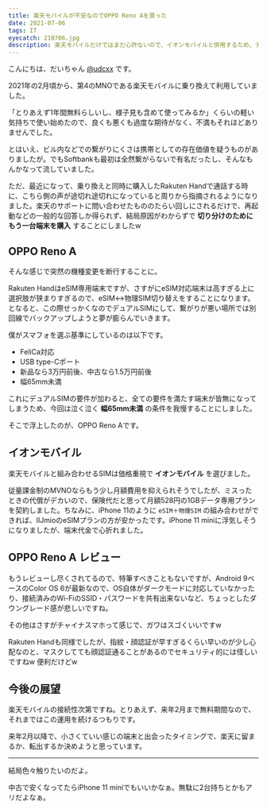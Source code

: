 ```yaml
---
title: 楽天モバイルが不安なのでOPPO Reno Aを買った
date: 2021-07-06
tags: IT
eyecatch: 210706.jpg
description: 楽天モバイルだけではまだ心許ないので、イオンモバイルと併用するため、デュアルSIM対応のOPPO Reno Aを購入しました。
---
```


こんにちは、だいちゃん [@udcxx](https://twitter.com/udc_xx) です。

2021年の2月頃から、第4のMNOである楽天モバイルに乗り換えて利用していました。

「とりあえず1年間無料らしいし、様子見も含めて使ってみるか」くらいの軽い気持ちで使い始めたので、良くも悪くも過度な期待がなく、不満もそれほどありませんでした。

とはいえ、ビル内などでの繋がりにくさは携帯としての存在価値を疑うものがありましたが。でもSoftbankも最初は全然繋がらないで有名だったし、そんなもんかなって流していました。

ただ、最近になって、乗り換えと同時に購入したRakuten Handで通話する時に、こちら側の声が途切れ途切れになっていると周りから指摘されるようになりました。楽天のサポートに問い合わせたもののたらい回しにされるだけで、再起動などの一般的な回答しか得られず、結局原因がわからずで **切り分けのためにもう一台端末を購入** することにしましたw


## OPPO Reno A

そんな感じで突然の機種変更を断行することに。

Rakuten HandはeSIM専用端末ですが、さすがにeSIM対応端末は高すぎる上に選択肢が狭まりすぎるので、eSIM↔物理SIM切り替えをすることになります。となると、この際せっかくなのでデュアルSIMにして、繋がりが悪い場所では別回線でバックアップしようと夢が膨らんでいきます。

僕がスマフォを選ぶ基準にしているのは以下です。

* FeliCa対応
* USB type-Cポート
* 新品なら3万円前後、中古なら1.5万円前後
* 幅65mm未満

これにデュアルSIMの要件が加わると、全ての要件を満たす端末が皆無になってしまうため、今回は泣く泣く **幅65mm未満** の条件を我慢することにしました。

そこで浮上したのが、OPPO Reno Aです。


## イオンモバイル

楽天モバイルと組み合わせるSIMは価格重視で **イオンモバイル** を選びました。

従量課金制のMVNOならもう少し月額費用を抑えられそうでしたが、ミスったときの代償がデカいので、保険代だと思って月額528円の1GBデータ専用プランを契約しました。ちなみに、iPhone 11のように `eSIM＋物理SIM` の組み合わせができれば、IIJmioのeSIMプランの方が安かったです。iPhone 11 miniに浮気しそうになりましたが、端末代金で心折れました。


## OPPO Reno A レビュー

もうレビューし尽くされてるので、特筆すべきこともないですが、Android 9ベースのColor OS 6が最新なので、OS自体がダークモードに対応していなかったり、接続済みのWi-FiのSSID・パスワードを共有出来ないなど、ちょっとしたダウングレード感が悲しいですね。

その他はさすがチャイナスマホって感じで、ガワはスゴくいいですw

Rakuten Handも同様でしたが、指紋・顔認証が早すぎるくらい早いのが少し心配なのと、マスクしてても顔認証通ることがあるのでセキュリティ的には怪しいですねw 便利だけどw


## 今後の展望

楽天モバイルの接続性次第ですね。とりあえず、来年2月まで無料期間なので、それまではこの運用を続けるつもりです。

来年2月以降で、小さくていい感じの端末と出会ったタイミングで、楽天に留まるか、転出するか決めようと思っています。

-----

結局色々触りたいのだよ。

中古で安くなってたらiPhone 11 miniでもいいかなぁ。無駄に2台持ちとかもアリだよなぁ。
